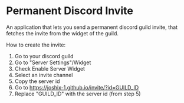 # Permanent Discord Invite
 An application that lets you send a permanent discord guild invite, that fetches the invite from the widget of the guild.

How to create the invite:
1. Go to your discord guild 
2. Go to "Server Settings"/Widget
3. Check Enable Server Widget
4. Select an invite channel
5. Copy the server id
6. Go to https://joshix-1.github.io/invite/?id=GUILD_ID
7. Replace "GUILD_ID" with the server id (from step 5)
